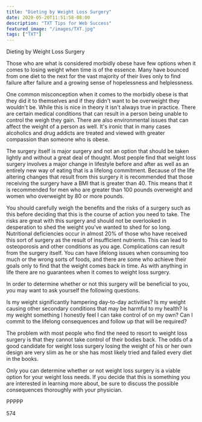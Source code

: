 ```yaml
---
title: "Dieting by Weight Loss Surgery"
date: 2020-05-20T11:51:58-08:00
description: "TXT Tips for Web Success"
featured_image: "/images/TXT.jpg"
tags: ["TXT"]
---
```


Dieting by Weight Loss Surgery

Those who are what is considered morbidly obese have few options when it comes to losing weight when time is of the essence. Many have bounced from one diet to the next for the vast majority of their lives only to find failure after failure and a growing sense of hopelessness and helplessness.

One common misconception when it comes to the morbidly obese is that they did it to themselves and if they didn't want to be overweight they wouldn't be. While this is nice in theory it isn't always true in practice. There are certain medical conditions that can result in a person being unable to control the weigh they gain. There are also environmental issues that can affect the weight of a person as well. It's ironic that in many cases alcoholics and drug addicts are treated and viewed with greater compassion than someone who is obese. 

The surgery itself is major surgery and not an option that should be taken lightly and without a great deal of thought. Most people find that weight loss surgery involves a major change in lifestyle before and after as well as an entirely new way of eating that is a lifelong commitment. Because of the life altering changes that result from this surgery it is recommended that those receiving the surgery have a BMI that is greater than 40. This means that it is recommended for men who are greater than 100 pounds overweight and women who overweight by 80 or more pounds. 

You should carefully weigh the benefits and the risks of a surgery such as this before deciding that this is the course of action you need to take. The risks are great with this surgery and should not be overlooked in desperation to shed the weight you've wanted to shed for so long. Nutritional deficiencies occur in almost 20% of those who have received this sort of surgery as the result of insufficient nutrients. This can lead to osteoporosis and other conditions as you age. Complications can result from the surgery itself. You can have lifelong issues when consuming too much or the wrong sorts of foods, and there are some who achieve their goals only to find that the weight comes back in time. As with anything in life there are no guarantees when it comes to weight loss surgery.

In order to determine whether or not this surgery will be beneficial to you, you may want to ask yourself the following questions.

Is my weight significantly hampering day-to-day activities?
Is my weight causing other secondary conditions that may be harmful to my health?
Is my weight something I honestly feel I can take control of on my own?
Can I commit to the lifelong consequences and follow up that will be required?

The problem with most people who find the need to resort to weight loss surgery is that they cannot take control of their bodies back. The odds of a good candidate for weight loss surgery losing the weight of his or her own design are very slim as he or she has most likely tried and failed every diet in the books. 

Only you can determine whether or not weight loss surgery is a viable option for your weight loss needs. If you decide that this is something you are interested in learning more about, be sure to discuss the possible consequences thoroughly with your physician. 

PPPPP

574

